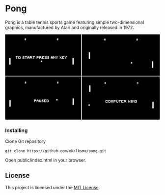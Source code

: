 # Pong

Pong is a table tennis sports game featuring simple two-dimensional graphics, manufactured by Atari and originally released in 1972.

<img src="docs/pong.png">

### Installing

Clone Git repository

```
git clone https://github.com/ekalksma/pong.git
```

Open public/index.html in your browser.

## License

This project is licensed under the [MIT License](./LICENSE).
